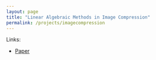 ```yaml
---
layout: page
title: "Linear Algebraic Methods in Image Compression"
permalink: /projects/imagecompression
---
```


Links:
* [Paper](/web_assets/pdf/img_compression_paper.pdf)
